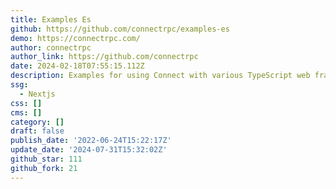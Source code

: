 ```yaml
---
title: Examples Es
github: https://github.com/connectrpc/examples-es
demo: https://connectrpc.com/
author: connectrpc
author_link: https://github.com/connectrpc
date: 2024-02-18T07:55:15.112Z
description: Examples for using Connect with various TypeScript web frameworks and tooling.
ssg:
  - Nextjs
css: []
cms: []
category: []
draft: false
publish_date: '2022-06-24T15:22:17Z'
update_date: '2024-07-31T15:32:02Z'
github_star: 111
github_fork: 21
---
```

